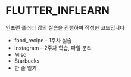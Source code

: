 # FLUTTER_INFLEARN

인프런 플러터 강의 실습을 진행하며 작성한 코드입니다
+ food_recipe - 1주차 실습
+ instagram - 2주차 학습, 파일 분리
+ Miso
+ Starbucks
+ 한 줄 일기

